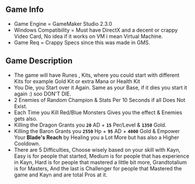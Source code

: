 ## Game Info
- Game Engine = GameMaker Studio 2.3.0
- Windows Compatibility = Must have DirectX and a decent or crappy Video Card, No idea if it works on VM i mean Virtual Machine.
- Game Req = Crappy Specs since this was made in GMS.

## Game Description
- The game will have Runes , Kits, where you could start with different Kits for example Gold Kit or extra Mana or Health Kit
- You Die, you Start over it Again. Same as your Base, if it dies you start it again :) soo DON'T DIE.
- 2 Enemies of Random Champion & Stats Per 10 Seconds if all Does Not Exist.
- Each Time you Kill Red/Blue Monsters Gives you the effect & Enemies gets also.
- Killing the Dragon Grants you **`20`** AD + **`15`** Per/Level & **`1350`** Gold.
- Killing the Baron Grants you **`2550`** Hp + **`95`** AD + **`4000`** Gold & Empower Your **Blade's Reach** by Healing you a Lot More but has also a Higher Cooldown.
- There are 5 Difficulties, Choose wisely based on your skill with Kayn, Easy is for people that started, Medium is for people that has experience in Kayn, Hard is for people that mastered a little bit more, Grandtotalium is for Masters, And the last is Challenger for people that Mastered the game and Kayn and are total Pros at it.
